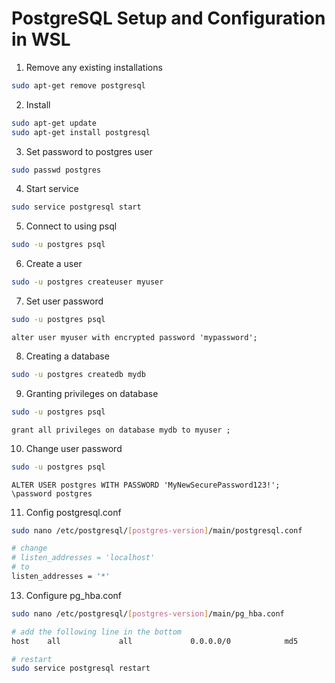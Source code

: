 # PostgreSQL Setup and Configuration in WSL

1. Remove any existing installations
```bash
sudo apt-get remove postgresql
```

2. Install
```bash
sudo apt-get update
sudo apt-get install postgresql
```

3. Set password to postgres user
```bash
sudo passwd postgres
```

4. Start service
```bash
sudo service postgresql start
```

5. Connect to using psql
```bash
sudo -u postgres psql
```

6. Create a user
```bash
sudo -u postgres createuser myuser
```

7. Set user password
```bash
sudo -u postgres psql
```
```pgsql
alter user myuser with encrypted password 'mypassword';
```

8. Creating a database
```bash
sudo -u postgres createdb mydb
```

9. Granting privileges on database
```bash
sudo -u postgres psql
```
```pgsql
grant all privileges on database mydb to myuser ;
```

10. Change user password
```bash
sudo -u postgres psql
```
```pgsql
ALTER USER postgres WITH PASSWORD 'MyNewSecurePassword123!';
\password postgres
```

11. Config postgresql.conf
```bash
sudo nano /etc/postgresql/[postgres-version]/main/postgresql.conf

# change
# listen_addresses = 'localhost'
# to
listen_addresses = '*'
```

13. Configure pg_hba.conf
```bash
sudo nano /etc/postgresql/[postgres-version]/main/pg_hba.conf

# add the following line in the bottom
host    all             all             0.0.0.0/0            md5

# restart
sudo service postgresql restart
```